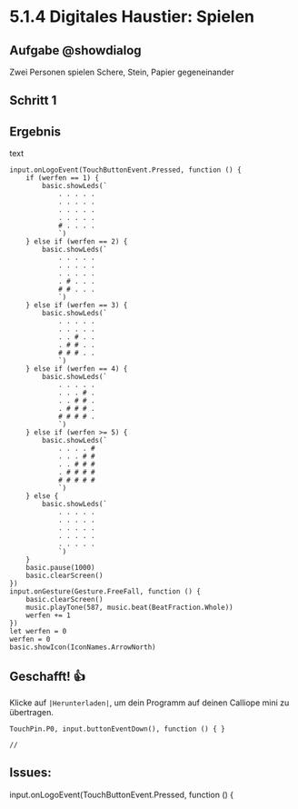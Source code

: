 # 5.1.4 Digitales Haustier: Spielen

## Aufgabe @showdialog
Zwei Personen spielen Schere, Stein, Papier gegeneinander


## Schritt 1

## Ergebnis

text

```blocks
input.onLogoEvent(TouchButtonEvent.Pressed, function () {
    if (werfen == 1) {
        basic.showLeds(`
            . . . . .
            . . . . .
            . . . . .
            . . . . .
            # . . . .
            `)
    } else if (werfen == 2) {
        basic.showLeds(`
            . . . . .
            . . . . .
            . . . . .
            . # . . .
            # # . . .
            `)
    } else if (werfen == 3) {
        basic.showLeds(`
            . . . . .
            . . . . .
            . . # . .
            . # # . .
            # # # . .
            `)
    } else if (werfen == 4) {
        basic.showLeds(`
            . . . . .
            . . . # .
            . . # # .
            . # # # .
            # # # # .
            `)
    } else if (werfen >= 5) {
        basic.showLeds(`
            . . . . #
            . . . # #
            . . # # #
            . # # # #
            # # # # #
            `)
    } else {
        basic.showLeds(`
            . . . . .
            . . . . .
            . . . . .
            . . . . .
            . . . . .
            `)
    }
    basic.pause(1000)
    basic.clearScreen()
})
input.onGesture(Gesture.FreeFall, function () {
    basic.clearScreen()
    music.playTone(587, music.beat(BeatFraction.Whole))
    werfen += 1
})
let werfen = 0
werfen = 0
basic.showIcon(IconNames.ArrowNorth)

```



## Geschafft! 👍
Klicke auf ``|Herunterladen|``, um dein Programm auf deinen Calliope mini zu übertragen.


```ghost
TouchPin.P0, input.buttonEventDown(), function () { }
```


```template
//
```

## Issues: 

input.onLogoEvent(TouchButtonEvent.Pressed, function () { 